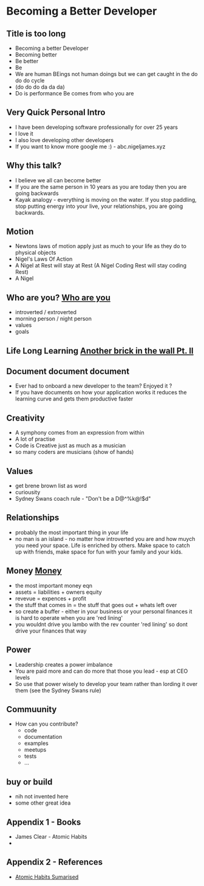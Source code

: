 

# Becoming a Better Developer

## Title is too long
 - Becoming a better Developer
 - Becoming better
 - Be better
 - Be
 - We are human BEings not human doings but we can get caught in the do do do cycle
 - (do do do da da da)
 - Do is performance Be comes from who you are

## Very Quick Personal Intro
 - I have been developing software professionally for over 25 years
 - I love it
 - I also love developing other developers
 - If you want to know more google me :) - abc.nigeljames.xyz
 

## Why this talk?
 - I believe we all can become better 
 - If you are the same person in 10 years as you are today then you are going backwards
 - Kayak analogy - everything is moving on the water. If you stop paddling, stop putting energy into your live, your relationships, you are going backwards. 

## Motion
 - Newtons laws of motion apply just as much to your life as they do to physical objects
 - Nigel's Laws Of Action
  - A Nigel at Rest will stay at Rest (A Nigel Coding Rest will stay coding Rest)
  - A Nigel  

## Who are you? [Who are you](https://open.spotify.com/track/23IJ5wLRhEZ9DOuia5mPiZ?si=ff7a05e9e0534d27) 

 - introverted / extroverted
 - morning person / night person
 - values
 - goals

## Life Long Learning [Another brick in the wall Pt. II](https://open.spotify.com/track/4IAY70cIvZx9Btx9XB5XPX?si=ad535d2b168d4d1f)

## Document document document
 -  Ever had to onboard a new developer to the team? Enjoyed it ?
 -  If you have documents on how your application works it reduces the learning curve and gets them productive faster

## Creativity

 - A symphony comes from an expression from within
 - A lot of practise
 - Code is Creative just as much as a musician 
 - so many coders are musicians (show of hands)
 
## Values

 - get brene brown list as word
 - curiousity
 - Sydney Swans coach rule - "Don't be a D@^%k@!$d"


## Relationships 

 - probably the most important thing in your life
 - no man is an island - no matter how introverted you are and how muych you need your space. Life is enriched by others. Make space to catch up with friends, make space for fun with your family and your kids.


## Money [Money](https://open.spotify.com/track/0vFOzaXqZHahrZp6enQwQb?si=8e4e3c2786a94ec6)

 - the most important money eqn 
 - assets = liabilities + owners equity
 - revevue = expences + profit
 - the stuff that comes in  = the stuff that goes out + whats left over
 - so create a buffer - either in your business or your personal finances it is hard to operate when you are 'red lining'
 - you wouldnt drive you lambo with the rev counter 'red lining' so dont drive your finances that way

## Power 

 - Leadership creates a power imbalance
 - You are paid more and can do more that those you lead - esp at CEO levels
 - So use that power wisely to develop your team rather than lording it over them (see the Sydney Swans rule)

## Commuunity
 - How can you contribute?
   - code
   - documentation
   - examples
   - meetups
   - tests
   - ...


## buy or build
 - nih not invented here
 - some other great idea 


## Appendix 1 - Books 
 - James Clear - Atomic Habits
 - 

## Appendix 2 - References
 - [Atomic Habits Sumarised](https://fourpillarfreedom.com/atomic-habits-by-james-clear/)



